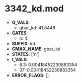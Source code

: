 # 3342_kd.mod

- **G_VALS**:
  - gbar_kd: 41.8448
- **GATES**:
  - n: 4
- **SUFFIX**: kd
- **GMAX_NAME**: gbar_kd
- **STATES**: ['n']
- **I_VALS**:
  - 6.3: 0.00418452230883354
  - 37: 0.00418452230883354
- **ERROR_FLAGS**: []
